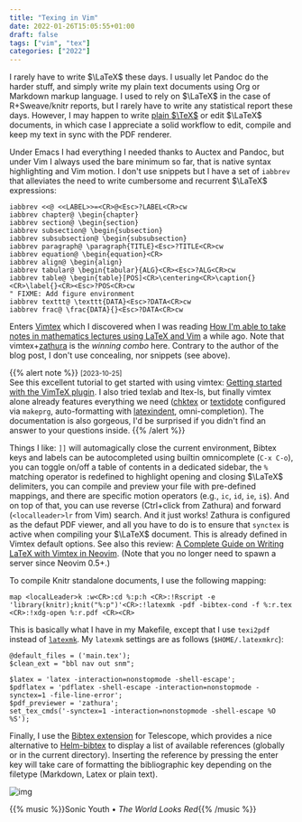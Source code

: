 ```yaml
---
title: "Texing in Vim"
date: 2022-01-26T15:05:55+01:00
draft: false
tags: ["vim", "tex"]
categories: ["2022"]
---
```


I rarely have to write $\LaTeX$ these days. I usually let Pandoc do the harder stuff, and simply write my plain text documents using Org or Markdown markup language. I used to rely on $\LaTeX$ in the case of R+Sweave/knitr reports, but I rarely have to write any statistical report these days. However, I may happen to write [plain $\TeX$](/post/latex-beamer-21-century/) or edit $\LaTeX$ documents, in which case I appreciate a solid workflow to edit, compile and keep my text in sync with the PDF renderer.

Under Emacs I had everything I needed thanks to Auctex and Pandoc, but under Vim I always used the bare minimum so far, that is native syntax highlighting and Vim motion. I don't use snippets but I have a set of `iabbrev` that alleviates the need to write cumbersome and recurrent $\LaTeX$ expressions:

```vim
iabbrev <<@ <<LABEL>>=<CR>@<Esc>?LABEL<CR>cw
iabbrev chapter@ \begin{chapter}
iabbrev section@ \begin{section}
iabbrev subsection@ \begin{subsection}
iabbrev subsubsection@ \begin{subsubsection}
iabbrev paragraph@ \paragraph{TITLE}<Esc>?TITLE<CR>cw
iabbrev equation@ \begin{equation}<CR>
iabbrev align@ \begin{align}
iabbrev tabular@ \begin{tabular}{ALG}<CR><Esc>?ALG<CR>cw
iabbrev table@ \begin{table}[POS]<CR>\centering<CR>\caption{}<CR>\label{}<CR><Esc>?POS<CR>cw
" FIXME: Add figure environment
iabbrev texttt@ \texttt{DATA}<Esc>?DATA<CR>cw
iabbrev frac@ \frac{DATA}{}<Esc>?DATA<CR>cw
```

Enters [Vimtex](https://github.com/lervag/vimtex) which I discovered when I was reading [How I'm able to take notes in mathematics lectures using LaTeX and Vim](https://castel.dev/post/lecture-notes-1/) a while ago. Note that vimtex+[zathura](/post/nyxt-browser/) is the _winning combo_ here. Contrary to the author of the blog post, I don't use concealing, nor snippets (see above).

{{% alert note %}}
<small>[2023-10-25]</small><br>
See this excellent tutorial to get started with using vimtex: [Getting started with the VimTeX plugin](https://www.ejmastnak.com/tutorials/vim-latex/vimtex/). I also tried texlab and ltex-ls, but finally vimtex alone already features everything we need ([chktex](https://www.nongnu.org/chktex/) or [textidote](https://sylvainhalle.github.io/textidote/) configured via `makeprg`, auto-formatting with [latexindent](https://github.com/cmhughes/latexindent.pl), omni-completion). The documentation is also gorgeous, I'd be surprised if you didn't find an answer to your questions inside.
{{% /alert %}}

Things I like: `]]` will automagically close the current environment, Bibtex keys and labels can be autocompleted using builtin omnicomplete (`C-x C-o`), you can toggle on/off a table of contents in a dedicated sidebar, the `%` matching operator is redefined to highlight opening and closing $\LaTeX$ delimiters, you can compile and preview your file with pre-defined mappings, and there are specific motion operators (e.g., `ic`, `id`, `ie`, `i$`). And on top of that, you can use reverse (Ctrl+click from Zathura) and forward (`<localleader>lr` from Vim) search. And it just works! Zathura is configured as the defaut PDF viewer, and all you have to do is to ensure that `synctex` is active when compiling your $\LaTeX$ document. This is already defined in Vimtex default options. See also this review: [A Complete Guide on Writing LaTeX with Vimtex in Neovim](https://jdhao.github.io/2019/03/26/nvim_latex_write_preview/). (Note that you no longer need to spawn a server since Neovim 0.5+.)

To compile Knitr standalone documents, I use the following mapping:

```vim
map <localLeader>k :w<CR>:cd %:p:h <CR>:!Rscript -e 'library(knitr);knit("%:p")'<CR>:!latexmk -pdf -bibtex-cond -f %:r.tex <CR>:!xdg-open %:r.pdf <CR><CR>
```

This is basically what I have in my Makefile, except that I use `texi2pdf` instead of [`latexmk`](https://mg.readthedocs.io/latexmk.html). My `latexmk` settings are as follows (`$HOME/.latexmkrc`):

```
@default_files = ('main.tex');
$clean_ext = "bbl nav out snm";

$latex = 'latex -interaction=nonstopmode -shell-escape';
$pdflatex = 'pdflatex -shell-escape -interaction=nonstopmode -synctex=1 -file-line-error';
$pdf_previewer = 'zathura';
set_tex_cmds('-synctex=1 -interaction=nonstopmode -shell-escape %O %S');
```

Finally, I use the [Bibtex extension](https://github.com/nvim-telescope/telescope-bibtex.nvim) for Telescope, which provides a nice alternative to [Helm-bibtex](https://github.com/tmalsburg/helm-bibtex) to display a list of available references (globally or in the current directory). Inserting the reference by pressing the enter key will take care of formatting the bibliographic key depending on the filetype (Markdown, Latex or plain text).

![img](/img/2022-01-26-20-43-51.png)

{{% music %}}Sonic Youth • _The World Looks Red_{{% /music %}}
